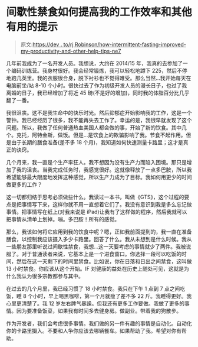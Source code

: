 # 间歇性禁食如何提高我的工作效率和其他有用的提示

> 原文:[https://dev . to/rj Robinson/how-intermittent-fasting-improved-my-productivity-and-other-help-tips-ne7](https://dev.to/rjrobinson/how-intermittent-fasting-improved-my-productivity-and-other-helpful-tips-ne7)

几年前我成为了一名开发人员。我想说，大约在 2014/15 年，我真的去参加了一个编码训练营。我身材很好。我会经常锻炼，我可以轻松地蹲下 225，然后不停地跑几英里。我的衣服很合身，脱下衬衫也不觉得难受。那么当然...我开始每天在电脑前坐/站 8-10 个小时。很快过去了作为初级开发人员的漫长日子，也过了我离婚的日子，我已经增加了将近 45 磅(不是好的增加)，同时我的体脂百分比几乎翻了一番。

我很沮丧。这不是我生命中的快乐时光。然后抑郁症开始影响我的工作，这是一个警钟。我已经经历了很多，我不能再失去工作了。幸运的是，我很早就发现了这个问题。所以，我做了任何普通热血美国人都会做的事，开始了新的饮食。其中几个。克托，阿特金斯，做饭。但是...是饮食上的欺骗影响了我。节食不起作用。但是由于长期的膳食准备(差不多 18 个月)，我知道如何快速测量卡路里；这才是真正的诀窍。

几个月来，我一直是个生产率狂人。我不想因为没有生产力而陷入困境。那只是增加了我的沮丧。当我完成任务时，我感觉很好。这就像释放了一点多巴胺，所以我希望能够最大限度地发挥这种感觉，所以生产力成为了目标。我如何用更少的时间做更多的工作？

这一切都归结于思考必须做些什么。我读过一本书，叫做《GTS》，这个过程的要点是把事情写下来，这样你就不用一直想着它们了。我没有意识到我是多么忘记做事情。把事情写在纸上(对我来说是 iPad)让我有了这样做的程序，然后我就可以把事情从清单上划掉。嘣。多巴胺！所有的感觉。

那么，我该如何将它应用到我的饮食中呢？嗯，正如我前面提到的，我一直在准备膳食，以控制我应该摄入多少卡路里。回答了什么。我从未想到是什么时候。我从一些朋友那里听说过间歇性禁食，我想...这一天要考虑的事情就少了两件。我被说服了。对于普通读者来说，它基本上是一个进食窗口。你选择一段可以吃饭的时间，然后在这一天剩下的时间里禁食。比如说，你在日落和日出之间禁食，这叫做 13 小时禁食。你应该从这个开始。IF 对健康的益处在历史上随处可见，这就是为什么我认为很多宗教都参与其中。

在过去的几个月里，我已经习惯了 18 小时禁食。我只在下午 1 点到 7 点之间吃饭，睡 8 个小时，早上喝黑咖啡，第一个月就瘦了差不多 22 斤。我睡得更好。我心里更清楚了。我 12 岁左右脾气暴躁。但我还有更多工作要做。我做了更多的事情。因为要准备饭菜，如果我有时间多去健身房。做副业。带着我的狗散步。

作为开发者，我们会考虑很多事情。我们做的另一件有趣的事情是自动化。自动化你的卡路里摄入。不要和人争你应该去哪辆餐车。如果帮助了我。希望对你有帮助。